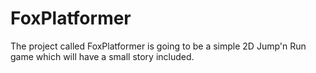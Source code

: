 # FoxPlatformer
The project called FoxPlatformer is going to be a simple 2D Jump'n Run game which will have a small story included.
